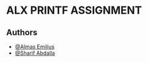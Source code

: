 
# ALX PRINTF ASSIGNMENT



## Authors

- [@Almas Emilius](https://www.github.com/almasemilius)
- [@Sharif Abdalla](https://www.github.com/sharibeast)


